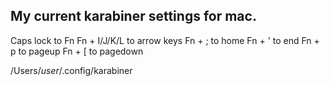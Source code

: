 ## My current karabiner settings for mac.

Caps lock to Fn
Fn + I/J/K/L to arrow keys
Fn + ; to home
Fn + ' to end
Fn + p to pageup
Fn + [ to pagedown

/Users/_user_/.config/karabiner
